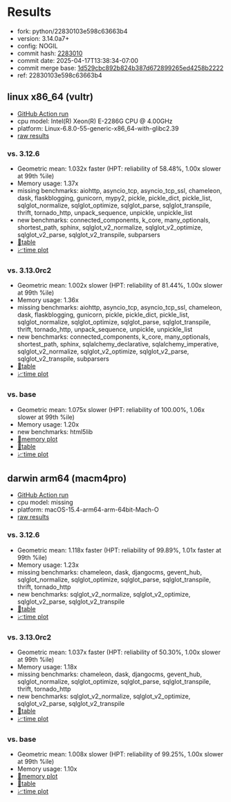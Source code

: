 # Results

- fork: python/22830103e598c63663b4
- version: 3.14.0a7+
- config: NOGIL
- commit hash: [2283010](https://github.com/python/cpython/commit/2283010)
- commit date: 2025-04-17T13:38:34-07:00
- commit merge base: [1d529cbc892b824b387d672899265ed4258b2222](https://github.com/python/cpython/commit/1d529cbc892b824b387d672899265ed4258b2222)
- ref: 22830103e598c63663b4

## linux x86_64 (vultr)

- [GitHub Action run](https://github.com/facebookexperimental/free-threading-benchmarking/actions/runs/14527175867)
- cpu model: Intel(R) Xeon(R) E-2286G CPU @ 4.00GHz
- platform: Linux-6.8.0-55-generic-x86_64-with-glibc2.39
- [raw results](bm-20250417-vultr-x86_64-python-22830103e598c63663b4-3.14.0a7%2B-2283010.json)

### vs. 3.12.6

- Geometric mean: 1.032x faster (HPT: reliability of 58.48%, 1.00x slower at 99th %ile)
- Memory usage: 1.37x
- missing benchmarks: aiohttp, asyncio_tcp, asyncio_tcp_ssl, chameleon, dask, flaskblogging, gunicorn, mypy2, pickle, pickle_dict, pickle_list, sqlglot_normalize, sqlglot_optimize, sqlglot_parse, sqlglot_transpile, thrift, tornado_http, unpack_sequence, unpickle, unpickle_list
- new benchmarks: connected_components, k_core, many_optionals, shortest_path, sphinx, sqlglot_v2_normalize, sqlglot_v2_optimize, sqlglot_v2_parse, sqlglot_v2_transpile, subparsers
- [📄table](bm-20250417-vultr-x86_64-python-22830103e598c63663b4-3.14.0a7%2B-2283010-vs-3.12.6.md)
- [📈time plot](bm-20250417-vultr-x86_64-python-22830103e598c63663b4-3.14.0a7%2B-2283010-vs-3.12.6.svg)

### vs. 3.13.0rc2

- Geometric mean: 1.002x slower (HPT: reliability of 81.44%, 1.00x slower at 99th %ile)
- Memory usage: 1.36x
- missing benchmarks: aiohttp, asyncio_tcp, asyncio_tcp_ssl, chameleon, dask, flaskblogging, gunicorn, pickle, pickle_dict, pickle_list, sqlglot_normalize, sqlglot_optimize, sqlglot_parse, sqlglot_transpile, thrift, tornado_http, unpack_sequence, unpickle, unpickle_list
- new benchmarks: connected_components, k_core, many_optionals, shortest_path, sphinx, sqlalchemy_declarative, sqlalchemy_imperative, sqlglot_v2_normalize, sqlglot_v2_optimize, sqlglot_v2_parse, sqlglot_v2_transpile, subparsers
- [📄table](bm-20250417-vultr-x86_64-python-22830103e598c63663b4-3.14.0a7%2B-2283010-vs-3.13.0rc2.md)
- [📈time plot](bm-20250417-vultr-x86_64-python-22830103e598c63663b4-3.14.0a7%2B-2283010-vs-3.13.0rc2.svg)

### vs. base

- Geometric mean: 1.075x slower (HPT: reliability of 100.00%, 1.06x slower at 99th %ile)
- Memory usage: 1.20x
- new benchmarks: html5lib
- [🧠memory plot](bm-20250417-vultr-x86_64-python-22830103e598c63663b4-3.14.0a7%2B-2283010-vs-base-mem.svg)
- [📄table](bm-20250417-vultr-x86_64-python-22830103e598c63663b4-3.14.0a7%2B-2283010-vs-base.md)
- [📈time plot](bm-20250417-vultr-x86_64-python-22830103e598c63663b4-3.14.0a7%2B-2283010-vs-base.svg)

## darwin arm64 (macm4pro)

- [GitHub Action run](https://github.com/facebookexperimental/free-threading-benchmarking/actions/runs/14527175867)
- cpu model: missing
- platform: macOS-15.4-arm64-arm-64bit-Mach-O
- [raw results](bm-20250417-macm4pro-arm64-python-22830103e598c63663b4-3.14.0a7%2B-2283010.json)

### vs. 3.12.6

- Geometric mean: 1.118x faster (HPT: reliability of 99.89%, 1.01x faster at 99th %ile)
- Memory usage: 1.23x
- missing benchmarks: chameleon, dask, djangocms, gevent_hub, sqlglot_normalize, sqlglot_optimize, sqlglot_parse, sqlglot_transpile, thrift, tornado_http
- new benchmarks: sqlglot_v2_normalize, sqlglot_v2_optimize, sqlglot_v2_parse, sqlglot_v2_transpile
- [📄table](bm-20250417-macm4pro-arm64-python-22830103e598c63663b4-3.14.0a7%2B-2283010-vs-3.12.6.md)
- [📈time plot](bm-20250417-macm4pro-arm64-python-22830103e598c63663b4-3.14.0a7%2B-2283010-vs-3.12.6.svg)

### vs. 3.13.0rc2

- Geometric mean: 1.037x faster (HPT: reliability of 50.30%, 1.00x slower at 99th %ile)
- Memory usage: 1.18x
- missing benchmarks: chameleon, dask, djangocms, gevent_hub, sqlglot_normalize, sqlglot_optimize, sqlglot_parse, sqlglot_transpile, thrift, tornado_http
- new benchmarks: sqlglot_v2_normalize, sqlglot_v2_optimize, sqlglot_v2_parse, sqlglot_v2_transpile
- [📄table](bm-20250417-macm4pro-arm64-python-22830103e598c63663b4-3.14.0a7%2B-2283010-vs-3.13.0rc2.md)
- [📈time plot](bm-20250417-macm4pro-arm64-python-22830103e598c63663b4-3.14.0a7%2B-2283010-vs-3.13.0rc2.svg)

### vs. base

- Geometric mean: 1.008x slower (HPT: reliability of 99.25%, 1.00x slower at 99th %ile)
- Memory usage: 1.10x
- [🧠memory plot](bm-20250417-macm4pro-arm64-python-22830103e598c63663b4-3.14.0a7%2B-2283010-vs-base-mem.svg)
- [📄table](bm-20250417-macm4pro-arm64-python-22830103e598c63663b4-3.14.0a7%2B-2283010-vs-base.md)
- [📈time plot](bm-20250417-macm4pro-arm64-python-22830103e598c63663b4-3.14.0a7%2B-2283010-vs-base.svg)

